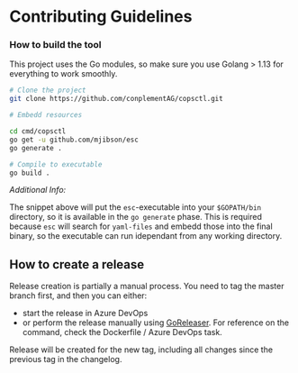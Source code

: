 # Contributing Guidelines

### How to build the tool

This project uses the Go modules, so make sure you use Golang > 1.13 for everything to work smoothly. 

```bash
# Clone the project 
git clone https://github.com/conplementAG/copsctl.git

# Embedd resources

cd cmd/copsctl
go get -u github.com/mjibson/esc
go generate .

# Compile to executable
go build .
```

*Additional Info:*

The  snippet above will put the `esc`-executable into your `$GOPATH/bin` directory, so it is available in the `go generate` phase.
This is required because `esc` will search for `yaml-files` and embedd those into the final binary, so the executable can run idependant from any working directory.

## How to create a release

Release creation is partially a manual process. You need to tag the master branch first, and then you can either:

- start the release in Azure DevOps
- or perform the release manually using [GoReleaser](https://goreleaser.com/). For reference on the command, check the Dockerfile / Azure DevOps task.

Release will be created for the new tag, including all changes since the previous tag in the changelog.